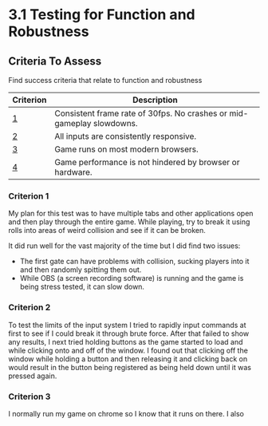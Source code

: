 # 3.1 Testing for Function and Robustness

## Criteria To Assess

Find success criteria that relate to function and robustness

| Criterion                                  | Description                                                           |
| ------------------------------------------ | --------------------------------------------------------------------- |
| [1](../1-analysis/1.5-success-criteria.md) | Consistent frame rate of 30fps. No crashes or mid-gameplay slowdowns. |
| [2](../1-analysis/1.5-success-criteria.md) | All inputs are consistently responsive.                               |
| [3](../1-analysis/1.5-success-criteria.md) | Game runs on most modern browsers.                                    |
| [4](../1-analysis/1.5-success-criteria.md) | Game performance is not hindered by browser or hardware.              |

### Criterion 1

My plan for this test was to have multiple tabs and other applications open and then play through the entire game. While playing, try to break it using rolls into areas of weird collision and see if it can be broken.

It did run well for the vast majority of the time but I did find two issues:

* The first gate can have problems with collision, sucking players into it and then randomly spitting them out.
* While OBS (a screen recording software) is running and the game is being stress tested, it can slow down.

### Criterion 2

To test the limits of the input system I tried to rapidly input commands at first to see if I could break it through brute force. After that failed to show any results, I next tried holding buttons as the game started to load and while clicking onto and off of the window. I found out that clicking off the window while holding a button and then releasing it and clicking back on would result in the button being registered as being held down until it was pressed again.

### Criterion 3

I normally run my game on chrome so I know that it runs on there. I also&#x20;
